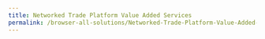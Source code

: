 ```yaml
---
title: Networked Trade Platform Value Added Services
permalink: /browser-all-solutions/Networked-Trade-Platform-Value-Added-Services
---
```


